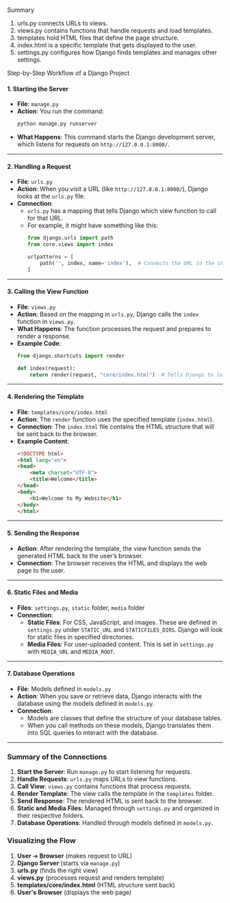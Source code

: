 Summary

1. urls.py connects URLs to views.
2. views.py contains functions that handle requests and load templates.
3. templates hold HTML files that define the page structure.
4. index.html is a specific template that gets displayed to the user.
5. settings.py configures how Django finds templates and manages other settings.

 Step-by-Step Workflow of a Django Project

#### 1. **Starting the Server**
- **File**: `manage.py`
- **Action**: You run the command:
  ```bash
  python manage.py runserver
  ```
- **What Happens**: This command starts the Django development server, which listens for requests on `http://127.0.0.1:8000/`.

---

#### 2. **Handling a Request**
- **File**: `urls.py`
- **Action**: When you visit a URL (like `http://127.0.0.1:8000/`), Django looks at the `urls.py` file.
- **Connection**: 
  - `urls.py` has a mapping that tells Django which view function to call for that URL.
  - For example, it might have something like this:
    ```python
    from django.urls import path
    from core.views import index

    urlpatterns = [
        path('', index, name='index'),  # Connects the URL to the index view
    ]
    ```

---

#### 3. **Calling the View Function**
- **File**: `views.py`
- **Action**: Based on the mapping in `urls.py`, Django calls the `index` function in `views.py`.
- **What Happens**: The function processes the request and prepares to render a response.
- **Example Code**:
    ```python
    from django.shortcuts import render

    def index(request):
        return render(request, "core/index.html")  # Tells Django to load the template
    ```

---

#### 4. **Rendering the Template**
- **File**: `templates/core/index.html`
- **Action**: The `render` function uses the specified template (`index.html`).
- **Connection**: The `index.html` file contains the HTML structure that will be sent back to the browser.
- **Example Content**:
    ```html
    <!DOCTYPE html>
    <html lang="en">
    <head>
        <meta charset="UTF-8">
        <title>Welcome</title>
    </head>
    <body>
        <h1>Welcome to My Website</h1>
    </body>
    </html>
    ```

---

#### 5. **Sending the Response**
- **Action**: After rendering the template, the view function sends the generated HTML back to the user’s browser.
- **Connection**: The browser receives the HTML and displays the web page to the user.

---

#### 6. **Static Files and Media**
- **Files**: `settings.py`, `static` folder, `media` folder
- **Connection**: 
  - **Static Files**: For CSS, JavaScript, and images. These are defined in `settings.py` under `STATIC_URL` and `STATICFILES_DIRS`. Django will look for static files in specified directories.
  - **Media Files**: For user-uploaded content. This is set in `settings.py` with `MEDIA_URL` and `MEDIA_ROOT`.

---

#### 7. **Database Operations**
- **File**: Models defined in `models.py`
- **Action**: When you save or retrieve data, Django interacts with the database using the models defined in `models.py`.
- **Connection**: 
  - Models are classes that define the structure of your database tables.
  - When you call methods on these models, Django translates them into SQL queries to interact with the database.

---

### Summary of the Connections

1. **Start the Server**: Run `manage.py` to start listening for requests.
2. **Handle Requests**: `urls.py` maps URLs to view functions.
3. **Call View**: `views.py` contains functions that process requests.
4. **Render Template**: The view calls the template in the `templates` folder.
5. **Send Response**: The rendered HTML is sent back to the browser.
6. **Static and Media Files**: Managed through `settings.py` and organized in their respective folders.
7. **Database Operations**: Handled through models defined in `models.py`.

### Visualizing the Flow

1. **User** ➜ **Browser** (makes request to URL)
2. **Django Server** (starts via `manage.py`)
3. **urls.py** (finds the right view)
4. **views.py** (processes request and renders template)
5. **templates/core/index.html** (HTML structure sent back)
6. **User's Browser** (displays the web page)



